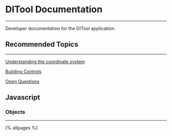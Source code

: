 DITool Documentation 
==============================================================================
---

Developer documentation for the DITool application.

## Recommended Topics

------------------------------------------------------------------------------
[Understanding the coordinate system](understanding_the_coordinate_system.html)

[Building Controls](BuildingControls.html)

[Open Questions](open_questions.html)

## Javascript 

### Objects

------------------------------------------------------------------------------
[% allpages %]
